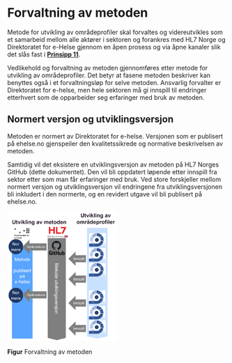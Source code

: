 # Forvaltning av metoden

Metode for utvikling av områdeprofiler skal forvaltes og videreutvikles som et samarbeid mellom alle aktører i sektoren og forankres med HL7 Norge og Direktoratet for e-Helse gjennom en åpen prosess og via åpne kanaler slik det slås fast i [**Prinsipp 11**](no-national-profiles-principles.md).

Vedlikehold og forvaltning av metoden gjennomføres etter metode for utvikling av områdeprofiler. Det betyr at fasene metoden beskriver kan benyttes også i et forvaltningsløp for selve metoden. Ansvarlig forvalter er Direktoratet for e-helse, men hele sektoren må gi innspill til endringer etterhvert som de opparbeider seg erfaringer med bruk av metoden.

## Normert versjon og utviklingsversjon

Metoden er normert av Direktoratet for e-helse. Versjonen som er publisert på ehelse.no gjenspeiler den kvalitetssikrede og normative beskrivelsen av metoden.  

Samtidig vil det eksistere en utviklingsversjon av metoden på HL7 Norges GitHub (dette dokumentet). Den vil bli oppdatert løpende etter innspill fra sektor etter som man får erfaringer med bruk. Ved store forskjeller mellom normert versjon og utviklingsversjon vil endringene fra utviklingsversjonen bli inkludert i den normerte, og en revidert utgave vil bli publisert på ehelse.no.

<img src="../../images/forvaltning-metode.png" alt="Forvaltning av metoden" width="50%" />

**Figur** Forvaltning av metoden
